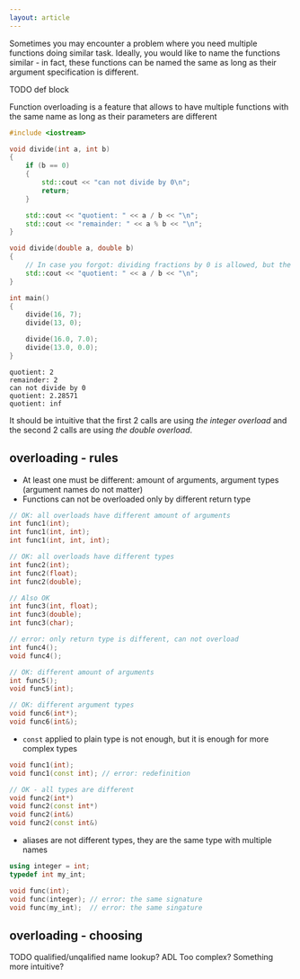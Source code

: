 ```yaml
---
layout: article
---
```


Sometimes you may encounter a problem where you need multiple functions doing similar task. Ideally, you would like to name the functions similar - in fact, these functions can be named the same as long as their argument specification is different.

TODO def block

Function overloading is a feature that allows to have multiple functions with the same name as long as their parameters are different

```c++
#include <iostream>

void divide(int a, int b)
{
    if (b == 0)
    {
        std::cout << "can not divide by 0\n";
        return;
    }

    std::cout << "quotient: " << a / b << "\n";
    std::cout << "remainder: " << a % b << "\n";
}

void divide(double a, double b)
{
    // In case you forgot: dividing fractions by 0 is allowed, but the results are not ordinary numbers
    std::cout << "quotient: " << a / b << "\n";
}

int main()
{
    divide(16, 7);
    divide(13, 0);

    divide(16.0, 7.0);
    divide(13.0, 0.0);
}
```

~~~
quotient: 2
remainder: 2
can not divide by 0
quotient: 2.28571
quotient: inf
~~~

It should be intuitive that the first 2 calls are using *the integer overload* and the second 2 calls are using *the double overload*.

## overloading - rules

- At least one must be different: amount of arguments, argument types (argument names do not matter)
- Functions can not be overloaded only by different return type

```c++
// OK: all overloads have different amount of arguments
int func1(int);
int func1(int, int);
int func1(int, int, int);

// OK: all overloads have different types
int func2(int);
int func2(float);
int func2(double);

// Also OK
int func3(int, float);
int func3(double);
int func3(char);

// error: only return type is different, can not overload
int func4();
void func4();

// OK: different amount of arguments
int func5();
void func5(int);

// OK: different argument types
void func6(int*);
void func6(int&);
```

- `const` applied to plain type is not enough, but it is enough for more complex types

```c++
void func1(int);
void func1(const int); // error: redefinition

// OK - all types are different
void func2(int*)
void func2(const int*)
void func2(int&)
void func2(const int&)
```

- aliases are not different types, they are the same type with multiple names

```c++
using integer = int;
typedef int my_int;

void func(int);
void func(integer); // error: the same signature
void func(my_int);  // error: the same singature
```

## overloading - choosing

TODO qualified/unqalified name lookup? ADL Too complex? Something more intuitive?
